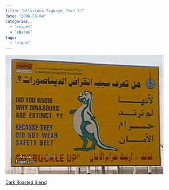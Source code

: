 ```yaml
---
title: "Hilarious Signage, Part 11"
date: "2008-08-04"
categories: 
  - "images"
  - "shares"
tags: 
  - "signs"
---
```


![](images/4wnP83SaFc8kw0yeYwdYWz8a_640.jpg)

[Dark Roasted Blend](http://www.darkroastedblend.com/2008/08/hilarious-signage-part-11.html)
